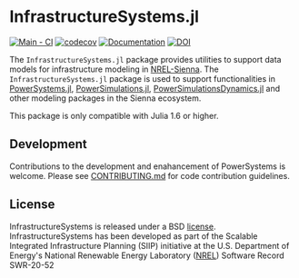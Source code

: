 # InfrastructureSystems.jl

[![Main - CI](https://github.com/NREL-Sienna/InfrastructureSystems.jl/actions/workflows/main-tests.yml/badge.svg)](https://github.com/NREL-Sienna/InfrastructureSystems.jl/actions/workflows/main-tests.yml)
[![codecov](https://codecov.io/gh/NREL-Sienna/InfrastructureSystems.jl/graph/badge.svg?token=I73yjxYxgn)](https://codecov.io/gh/NREL-Sienna/InfrastructureSystems.jl)
[![Documentation](https://github.com/NREL-Sienna/InfrastructureSystems.jl/workflows/Documentation/badge.svg)](https://nrel-sienna.github.io/InfrastructureSystems.jl/stable/)
[![DOI](https://zenodo.org/badge/202787784.svg)](https://zenodo.org/badge/latestdoi/202787784)

The `InfrastructureSystems.jl` package provides utilities to support data models for infrastructure modeling in [NREL-Sienna](https://github.com/NREL-Sienna). The `InfrastructureSystems.jl` package is used to support functionalities in [PowerSystems.jl](https://github.com/NREL-Sienna/PowerSystems.jl), [PowerSimulations.jl](https://github.com/NREL-Sienna/PowerSimulations.jl), [PowerSimulationsDynamics.jl](https://github.com/NREL-Sienna/PowerSimulationsDynamics.jl) and other modeling packages in the Sienna ecosystem. 

This package is only compatible with Julia 1.6 or higher.

## Development

Contributions to the development and enahancement of PowerSystems is welcome. Please see [CONTRIBUTING.md](https://github.com/NREL-Sienna/InfrastructureSystems.jl/blob/master/CONTRIBUTING.md) for code contribution guidelines.

## License

InfrastructureSystems is released under a BSD [license](https://github.com/NREL-Sienna/InfrastructureSystems.jl/blob/master/LICENSE). InfrastructureSystems has been developed as part of the Scalable Integrated Infrastructure Planning (SIIP) initiative at the U.S. Department of Energy's National Renewable Energy Laboratory ([NREL](https://www.nrel.gov/)) Software Record SWR-20-52
